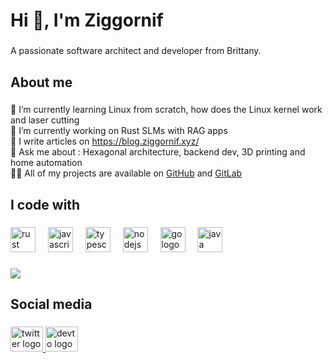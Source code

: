 <h1 align="left">Hi 👋, I'm Ziggornif</h1>

###

<p align="left">A passionate software architect and developer from Brittany.</p>

###

<h2 align="left">About me</h2>

###

<p align="left">
🌱 I’m currently learning Linux from scratch, how does the Linux kernel work and laser cutting<br>
🔭 I’m currently working on Rust SLMs with RAG apps<br>
📝 I write articles on <a href="https://blog.ziggornif.xyz/" target="_blank">https://blog.ziggornif.xyz/</a><br>
💬 Ask me about : Hexagonal architecture, backend dev, 3D printing and home automation<br>
👨‍💻 All of my projects are available on <a href="https://github.com/ziggornif" target="_blank">GitHub</a> and <a href="https://gitlab.com/ziggornif" target="_blank">GitLab</a><br>
</p>

###

<h2 align="left">I code with</h2>

###

<div align="left">
  <img src="https://cdn.jsdelivr.net/gh/devicons/devicon/icons/rust/rust-original.svg" height="40" alt="rust logo"  />
  <img width="12" />
  <img src="https://cdn.jsdelivr.net/gh/devicons/devicon/icons/javascript/javascript-original.svg" height="40" alt="javascript logo"  />
  <img width="12" />
  <img src="https://cdn.jsdelivr.net/gh/devicons/devicon/icons/typescript/typescript-original.svg" height="40" alt="typescript logo"  />
  <img width="12" />
  <img src="https://cdn.jsdelivr.net/gh/devicons/devicon/icons/nodejs/nodejs-original.svg" height="40" alt="nodejs logo"  />
  <img width="12" />
  <img src="https://cdn.jsdelivr.net/gh/devicons/devicon/icons/go/go-original.svg" height="40" alt="go logo"  />
  <img width="12" />
  <img src="https://cdn.jsdelivr.net/gh/devicons/devicon/icons/java/java-original.svg" height="40" alt="java logo"  />
</div>

###

<div align="left">
  <img src="https://github-readme-stats.vercel.app/api/top-langs/?username=ziggornif&theme=light&hide_border=false&size_weight=0.5&count_weight=0.5&hide=html&layout=compact" />
</div>

###

<h2 align="left">Social media</h2>

###

<div align="left">
  <a href="https://bsky.app/profile/ziggornif.bsky.social" target="_blank">
    <img src="https://upload.wikimedia.org/wikipedia/commons/7/7a/Bluesky_Logo.svg" width="52" height="40" alt="twitter logo"  />
  </a>
  <a href="https://dev.to/ziggornif" target="_blank">
    <img src="https://raw.githubusercontent.com/maurodesouza/profile-readme-generator/master/src/assets/icons/social/devto/default.svg" width="52" height="40" alt="devto logo"  />
  </a>
</div>

###
